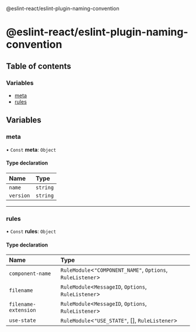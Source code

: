 @eslint-react/eslint-plugin-naming-convention

# @eslint-react/eslint-plugin-naming-convention

## Table of contents

### Variables

- [meta](README.md#meta)
- [rules](README.md#rules)

## Variables

### meta

• `Const` **meta**: `Object`

#### Type declaration

| Name | Type |
| :------ | :------ |
| `name` | `string` |
| `version` | `string` |

___

### rules

• `Const` **rules**: `Object`

#### Type declaration

| Name | Type |
| :------ | :------ |
| `component-name` | `RuleModule`\<``"COMPONENT_NAME"``, `Options`, `RuleListener`\> |
| `filename` | `RuleModule`\<`MessageID`, `Options`, `RuleListener`\> |
| `filename-extension` | `RuleModule`\<`MessageID`, `Options`, `RuleListener`\> |
| `use-state` | `RuleModule`\<``"USE_STATE"``, [], `RuleListener`\> |
